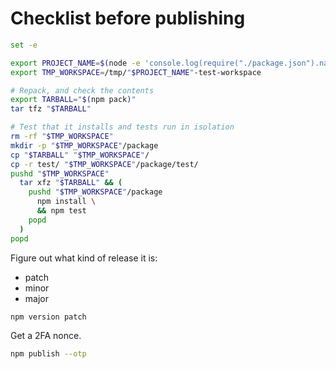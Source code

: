 # Checklist before publishing

```sh
set -e

export PROJECT_NAME=$(node -e 'console.log(require("./package.json").name)')
export TMP_WORKSPACE=/tmp/"$PROJECT_NAME"-test-workspace

# Repack, and check the contents
export TARBALL="$(npm pack)"
tar tfz "$TARBALL"

# Test that it installs and tests run in isolation
rm -rf "$TMP_WORKSPACE"
mkdir -p "$TMP_WORKSPACE"/package
cp "$TARBALL" "$TMP_WORKSPACE"/
cp -r test/ "$TMP_WORKSPACE"/package/test/
pushd "$TMP_WORKSPACE"
  tar xfz "$TARBALL" && (
    pushd "$TMP_WORKSPACE"/package
      npm install \
      && npm test
    popd
  )
popd
```

Figure out what kind of release it is:

*  patch
*  minor
*  major

```sh
npm version patch
```

Get a 2FA nonce.

```sh
npm publish --otp 
```
